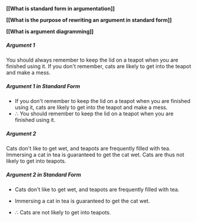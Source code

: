 
**[[What is standard form in argumentation]]**

**[[What is the purpose of rewriting an argument in standard form]]**

**[[What is argument diagramming]]**


##### Argument 1
You should always remember to keep the lid on a teapot when you are finished using it. If you don't remember, cats are likely to get into the teapot and make a mess.

##### Argument 1 in Standard Form
-   If you don't remember to keep the lid on a teapot when you are finished using it, cats are likely to get into the teapot and make a mess.
-   ∴ You should remember to keep the lid on a teapot when you are finished using it.

##### Argument 2
Cats don't like to get wet, and teapots are frequently filled with tea. Immersing a cat in tea is guaranteed to get the cat wet. Cats are thus not likely to get into teapots.

##### Argument 2 in Standard Form
-   Cats don't like to get wet, and teapots are frequently filled with tea.
-   Immersing a cat in tea is guaranteed to get the cat wet.

-   ∴ Cats are not likely to get into teapots.


